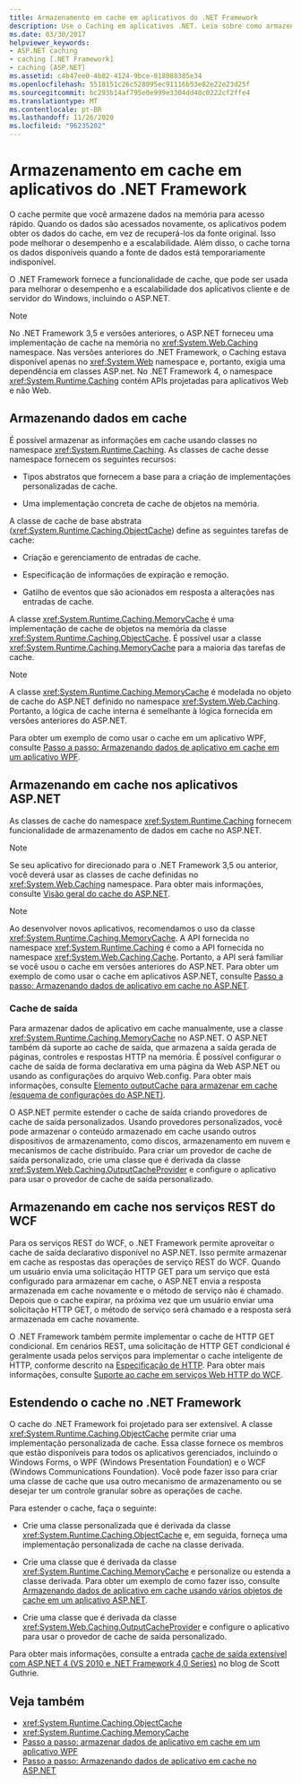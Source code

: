 ```yaml
---
title: Armazenamento em cache em aplicativos do .NET Framework
description: Use o Caching em aplicativos .NET. Leia sobre como armazenar em cache dados, Caching em aplicativos ASP.NET ou serviços REST do WCF e estender o cache no .NET.
ms.date: 03/30/2017
helpviewer_keywords:
- ASP.NET caching
- caching [.NET Framework]
- caching [ASP.NET]
ms.assetid: c4b47ee0-4b82-4124-9bce-818088385e34
ms.openlocfilehash: 5518151c26c528095ec91116b53e82e22e23d25f
ms.sourcegitcommit: bc293b14af795e0e999e3304dd40c0222cf2ffe4
ms.translationtype: MT
ms.contentlocale: pt-BR
ms.lasthandoff: 11/26/2020
ms.locfileid: "96235202"
---
```

# <a name="caching-in-net-framework-applications"></a>Armazenamento em cache em aplicativos do .NET Framework

O cache permite que você armazene dados na memória para acesso rápido. Quando os dados são acessados novamente, os aplicativos podem obter os dados do cache, em vez de recuperá-los da fonte original. Isso pode melhorar o desempenho e a escalabilidade. Além disso, o cache torna os dados disponíveis quando a fonte de dados está temporariamente indisponível.

 O .NET Framework fornece a funcionalidade de cache, que pode ser usada para melhorar o desempenho e a escalabilidade dos aplicativos cliente e de servidor do Windows, incluindo o ASP.NET.

> [!NOTE]
> No .NET Framework 3,5 e versões anteriores, o ASP.NET forneceu uma implementação de cache na memória no <xref:System.Web.Caching> namespace. Nas versões anteriores do .NET Framework, o Caching estava disponível apenas no <xref:System.Web> namespace e, portanto, exigia uma dependência em classes ASP.net. No .NET Framework 4, o namespace <xref:System.Runtime.Caching> contém APIs projetadas para aplicativos Web e não Web.

## <a name="caching-data"></a>Armazenando dados em cache

 É possível armazenar as informações em cache usando classes no namespace <xref:System.Runtime.Caching>. As classes de cache desse namespace fornecem os seguintes recursos:

- Tipos abstratos que fornecem a base para a criação de implementações personalizadas de cache.

- Uma implementação concreta de cache de objetos na memória.

 A classe de cache de base abstrata (<xref:System.Runtime.Caching.ObjectCache>) define as seguintes tarefas de cache:

- Criação e gerenciamento de entradas de cache.

- Especificação de informações de expiração e remoção.

- Gatilho de eventos que são acionados em resposta a alterações nas entradas de cache.

 A classe <xref:System.Runtime.Caching.MemoryCache> é uma implementação de cache de objetos na memória da classe <xref:System.Runtime.Caching.ObjectCache>. É possível usar a classe <xref:System.Runtime.Caching.MemoryCache> para a maioria das tarefas de cache.

> [!NOTE]
> A classe <xref:System.Runtime.Caching.MemoryCache> é modelada no objeto de cache do ASP.NET definido no namespace <xref:System.Web.Caching>. Portanto, a lógica de cache interna é semelhante à lógica fornecida em versões anteriores do ASP.NET.

 Para obter um exemplo de como usar o cache em um aplicativo WPF, consulte [Passo a passo: Armazenando dados de aplicativo em cache em um aplicativo WPF](/dotnet/desktop/wpf/advanced/walkthrough-caching-application-data-in-a-wpf-application).

## <a name="caching-in-aspnet-applications"></a>Armazenando em cache nos aplicativos ASP.NET

 As classes de cache do namespace <xref:System.Runtime.Caching> fornecem funcionalidade de armazenamento de dados em cache no ASP.NET.

> [!NOTE]
> Se seu aplicativo for direcionado para o .NET Framework 3,5 ou anterior, você deverá usar as classes de cache definidas no <xref:System.Web.Caching> namespace. Para obter mais informações, consulte [Visão geral do cache do ASP.NET](/previous-versions/aspnet/ms178597(v=vs.100)).

> [!NOTE]
> Ao desenvolver novos aplicativos, recomendamos o uso da classe <xref:System.Runtime.Caching.MemoryCache>. A API fornecida no namespace <xref:System.Runtime.Caching> é como a API fornecida no namespace <xref:System.Web.Caching.Cache>. Portanto, a API será familiar se você usou o cache em versões anteriores do ASP.NET. Para obter um exemplo de como usar o cache em aplicativos ASP.NET, consulte [Passo a passo: Armazenando dados de aplicativo em cache no ASP.NET](/previous-versions/ff477235(v=vs.100)).

### <a name="output-caching"></a>Cache de saída

 Para armazenar dados de aplicativo em cache manualmente, use a classe <xref:System.Runtime.Caching.MemoryCache> no ASP.NET. O ASP.NET também dá suporte ao cache de saída, que armazena a saída gerada de páginas, controles e respostas HTTP na memória. É possível configurar o cache de saída de forma declarativa em uma página da Web ASP.NET ou usando as configurações do arquivo Web.config. Para obter mais informações, consulte [Elemento outputCache para armazenar em cache (esquema de configurações do ASP.NET)](/previous-versions/dotnet/netframework-4.0/ms228124(v=vs.100)).

 O ASP.NET permite estender o cache de saída criando provedores de cache de saída personalizados. Usando provedores personalizados, você pode armazenar o conteúdo armazenado em cache usando outros dispositivos de armazenamento, como discos, armazenamento em nuvem e mecanismos de cache distribuído. Para criar um provedor de cache de saída personalizado, crie uma classe que é derivada da classe <xref:System.Web.Caching.OutputCacheProvider> e configure o aplicativo para usar o provedor de cache de saída personalizado.

## <a name="caching-in-wcf-rest-services"></a>Armazenando em cache nos serviços REST do WCF

 Para os serviços REST do WCF, o .NET Framework permite aproveitar o cache de saída declarativo disponível no ASP.NET. Isso permite armazenar em cache as respostas das operações de serviço REST do WCF. Quando um usuário envia uma solicitação HTTP GET para um serviço que está configurado para armazenar em cache, o ASP.NET envia a resposta armazenada em cache novamente e o método de serviço não é chamado. Depois que o cache expirar, na próxima vez que um usuário enviar uma solicitação HTTP GET, o método de serviço será chamado e a resposta será armazenada em cache novamente.

 O .NET Framework também permite implementar o cache de HTTP GET condicional. Em cenários REST, uma solicitação de HTTP GET condicional é geralmente usada pelos serviços para implementar o cache inteligente de HTTP, conforme descrito na [Especificação de HTTP](https://www.w3.org/Protocols/rfc2616/rfc2616.html). Para obter mais informações, consulte [Suporte ao cache em serviços Web HTTP do WCF](../wcf/feature-details/caching-support-for-wcf-web-http-services.md).

## <a name="extending-caching-in-the-net-framework"></a>Estendendo o cache no .NET Framework

 O cache do .NET Framework foi projetado para ser extensível. A classe <xref:System.Runtime.Caching.ObjectCache> permite criar uma implementação personalizada de cache. Essa classe fornece os membros que estão disponíveis para todos os aplicativos gerenciados, incluindo o Windows Forms, o WPF (Windows Presentation Foundation) e o WCF (Windows Communications Foundation). Você pode fazer isso para criar uma classe de cache que usa outro mecanismo de armazenamento ou se desejar ter um controle granular sobre as operações de cache.

 Para estender o cache, faça o seguinte:

- Crie uma classe personalizada que é derivada da classe <xref:System.Runtime.Caching.ObjectCache> e, em seguida, forneça uma implementação personalizada de cache na classe derivada.

- Crie uma classe que é derivada da classe <xref:System.Runtime.Caching.MemoryCache> e personalize ou estenda a classe derivada. Para obter um exemplo de como fazer isso, consulte [Armazenando dados de aplicativo em cache usando vários objetos de cache em um aplicativo ASP.NET](/archive/blogs/aspnetue/caching-application-data-by-using-multiple-cache-objects-in-an-asp-net-application).

- Crie uma classe que é derivada da classe <xref:System.Web.Caching.OutputCacheProvider> e configure o aplicativo para usar o provedor de cache de saída personalizado.

 Para obter mais informações, consulte a entrada [cache de saída extensível com ASP.NET 4 (VS 2010 e .NET Framework 4,0 Series)](https://weblogs.asp.net/scottgu/extensible-output-caching-with-asp-net-4-vs-2010-and-net-4-0-series) no blog de Scott Guthrie.

## <a name="see-also"></a>Veja também

- <xref:System.Runtime.Caching.ObjectCache>
- <xref:System.Runtime.Caching.MemoryCache>
- [Passo a passo: armazenar dados de aplicativo em cache em um aplicativo WPF](/dotnet/desktop/wpf/advanced/walkthrough-caching-application-data-in-a-wpf-application)
- [Passo a passo: Armazenando dados de aplicativo em cache no ASP.NET](/previous-versions/ff477235(v=vs.100))
